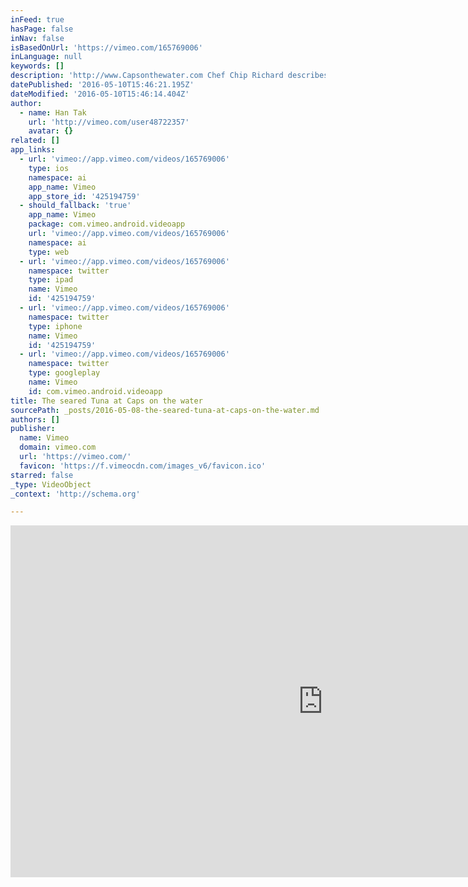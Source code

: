 ```yaml
---
inFeed: true
hasPage: false
inNav: false
isBasedOnUrl: 'https://vimeo.com/165769006'
inLanguage: null
keywords: []
description: 'http://www.Capsonthewater.com Chef Chip Richard describes the advantage of being such a big restaurant and vendors competing to provide their best fish.'
datePublished: '2016-05-10T15:46:21.195Z'
dateModified: '2016-05-10T15:46:14.404Z'
author:
  - name: Han Tak
    url: 'http://vimeo.com/user48722357'
    avatar: {}
related: []
app_links:
  - url: 'vimeo://app.vimeo.com/videos/165769006'
    type: ios
    namespace: ai
    app_name: Vimeo
    app_store_id: '425194759'
  - should_fallback: 'true'
    app_name: Vimeo
    package: com.vimeo.android.videoapp
    url: 'vimeo://app.vimeo.com/videos/165769006'
    namespace: ai
    type: web
  - url: 'vimeo://app.vimeo.com/videos/165769006'
    namespace: twitter
    type: ipad
    name: Vimeo
    id: '425194759'
  - url: 'vimeo://app.vimeo.com/videos/165769006'
    namespace: twitter
    type: iphone
    name: Vimeo
    id: '425194759'
  - url: 'vimeo://app.vimeo.com/videos/165769006'
    namespace: twitter
    type: googleplay
    name: Vimeo
    id: com.vimeo.android.videoapp
title: The seared Tuna at Caps on the water
sourcePath: _posts/2016-05-08-the-seared-tuna-at-caps-on-the-water.md
authors: []
publisher:
  name: Vimeo
  domain: vimeo.com
  url: 'https://vimeo.com/'
  favicon: 'https://f.vimeocdn.com/images_v6/favicon.ico'
starred: false
_type: VideoObject
_context: 'http://schema.org'

---
```

<iframe src="https://cdn.embedly.com/widgets/media.html?src=https%3A%2F%2Fplayer.vimeo.com%2Fvideo%2F165769006&amp;url=https%3A%2F%2Fvimeo.com%2F165769006&amp;image=http%3A%2F%2Fi.vimeocdn.com%2Fvideo%2F569708538_1280.jpg&amp;key=b7d04c9b404c499eba89ee7072e1c4f7&amp;type=text%2Fhtml&amp;schema=vimeo" width="1000" height="563" scrolling="no" frameborder="0" allowfullscreen="" style=""></iframe>